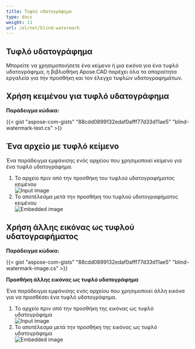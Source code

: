 ```yaml
---
title: Τυφλό υδατογράφημα
type: docs
weight: 11
url: /el/net/blind-watermark
---
```


## **Τυφλό υδατογράφημα**

Μπορείτε να χρησιμοποιήσετε ένα κείμενο ή μια εικόνα για ένα τυφλό υδατογράφημα, η βιβλιοθήκη Apose.CAD παρέχει όλα τα απαραίτητα εργαλεία για την προσθήκη και τον έλεγχο τυφλών υδατογραφημάτων.

## **Χρήση κειμένου για τυφλό υδατογράφημα**

**Παράδειγμα κώδικα:**

{{< gist "aspose-com-gists" "88cdd0899132edaf0afff77d33d11ae5" "blind-watermark-text.cs" >}}

## **Ένα αρχείο με τυφλό κείμενο**

Ένα παράδειγμα εμφάνισης ενός αρχείου που χρησιμοποιεί κείμενο για ένα τυφλό υδατογράφημα.

1. Το αρχείο πριν από την προσθήκη του τυφλού υδατογραφήματος κειμένου<br>
![Input image](/_assets/guide/blind-watermark/Tyrannosaurus.dxf_input.png)<br>
1. Το αποτέλεσμα μετά την προσθήκη του τυφλού υδατογραφήματος κειμένου<br>
![Embedded image](/_assets/guide/blind-watermark/Tyrannosaurus.dxf_embedded.png)

## **Χρήση άλλης εικόνας ως τυφλού υδατογραφήματος**

**Παράδειγμα κώδικα:**

{{< gist "aspose-com-gists" "88cdd0899132edaf0afff77d33d11ae5" "blind-watermark-image.cs" >}}

**Προσθήκη άλλης εικόνας ως τυφλό υδατογράφημα**

Ένα παράδειγμα εμφάνισης ενός αρχείου που χρησιμοποιεί άλλη εικόνα για να προσθέσει ένα τυφλό υδατογράφημα.

1. Το αρχείο πριν από την προσθήκη της εικόνας ως τυφλό υδατογράφημα<br>
![Input image](/_assets/guide/blind-watermark/robot_handling_cell.dwg_input.png)<br>
1. Το αποτέλεσμα μετά την προσθήκη της εικόνας ως τυφλό υδατογράφημα<br>
![Embedded image](/_assets/guide/blind-watermark/robot_handling_cell.dwg_embedded.png)
